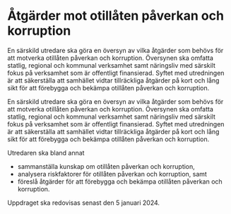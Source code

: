 # Åtgärder mot otillåten påverkan och korruption

En särskild utredare ska göra en översyn av vilka åtgärder som behövs för att mot­verka otillåten påverkan och korruption. Översynen ska omfatta statlig, regional och kom­munal verk­samhet samt närings­liv med särskilt fokus på verk­samhet som är offentligt finansi­erad. Syftet med utred­ningen är att säker­ställa att sam­hället vidtar tillräck­liga åtgärder på kort och lång sikt för att före­bygga och bekämpa otillåten påverkan och korruption.

En särskild utredare ska göra en översyn av vilka åtgärder som behövs för att mot­verka otillåten påverkan och korruption. Översynen ska omfatta statlig, regional och kom­munal verk­samhet samt närings­liv med särskilt fokus på verk­samhet som är offentligt finansi­erad. Syftet med utred­ningen är att säker­ställa att sam­hället vidtar tillräck­liga åtgärder på kort och lång sikt för att före­bygga och bekämpa otillåten påverkan och korruption.

Utredaren ska bland annat

* samman­ställa kunskap om otillåten påverkan och korruption,
* analysera risk­faktorer för otillåten påverkan och korruption, samt
* föreslå åtgärder för att före­bygga och bekämpa otillåten påverkan och korruption.

Uppdraget ska redo­visas senast den 5 januari 2024.
